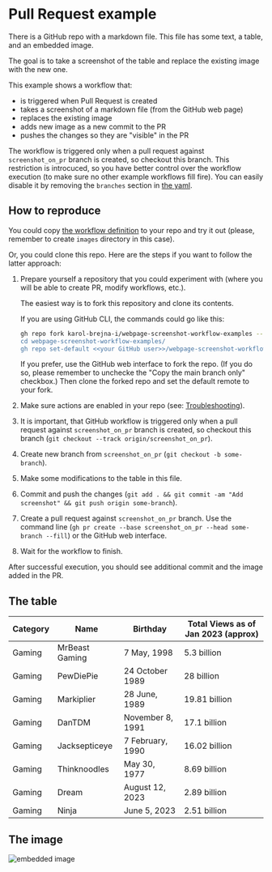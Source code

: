 # Pull Request example

There is a GitHub repo with a markdown file. This file has some text, a table, and an embedded image.

The goal is to take a screenshot of the table and replace the existing image with the new one.

This example shows a workflow that:

- is triggered when Pull Request is created
- takes a screenshot of a markdown file (from the GitHub web page)
- replaces the existing image
- adds new image as a new commit to the PR
- pushes the changes so they are "visible" in the PR

The workflow is triggered only when a pull request against `screenshot_on_pr` branch is created, so checkout this branch.
This restriction is introcuced, so you have better control over the workflow execution (to make sure no other example workflows fill fire).
You can easily disable it by removing the `branches` section in [the yaml](.github/workflows/replace_img_in_PR.yml).

## How to reproduce

You could copy [the workflow definition](.github/workflows/replace_img_in_PR.yml) to your repo and try it out (please, remember to create `images` directory in this case).

Or, you could clone this repo. Here are the steps if you want to follow the latter approach:

1. Prepare yourself a repository that you could experiment with (where you will be able to create PR, modify workflows, etc.).

   The easiest way is to fork this repository and clone its contents.

   If you are using GitHub CLI, the commands could go like this:

   ```bash
   gh repo fork karol-brejna-i/webpage-screenshot-workflow-examples --clone --org <<your GitHub user>> --remote=true
   cd webpage-screenshot-workflow-examples/
   gh repo set-default <<your GitHub user>>/webpage-screenshot-workflow-examples
   ```

   If you prefer, use the GitHub web interface to fork the repo. (If you do so, please remember to unchecke the "Copy the main branch only" checkbox.)
   Then clone the forked repo and set the default remote to your fork.

2. Make sure actions are enabled in your repo (see: [Troubleshooting](troubleshooting.md#example-workflow-doesnt-start)).

3. It is important, that GitHub workflow is triggered only when a pull request against `screenshot_on_pr` branch is created, so checkout this branch (`git checkout --track origin/screenshot_on_pr`).

4. Create new branch from `screenshot_on_pr` (`git checkout -b some-branch`).

5. Make some modifications to the table in this file.

6. Commit and push the changes (`git add . && git commit -am "Add screenshot" && git push origin some-branch`).

7. Create a pull request against `screenshot_on_pr` branch.
   Use the command line (`gh pr create --base screenshot_on_pr --head some-branch --fill`) or the GitHub web interface.

8. Wait for the workflow to finish.

After successful execution, you should see additional commit and the image added in the PR.

## The table

 **Category**               | **Name**             | **Birthday**                   | **Total Views as of Jan 2023 (approx)**
----------------------------|----------------------|--------------------------------|-----------------------------------------
 Gaming                     | MrBeast Gaming       | 7 May, 1998                    | 5.3 billion
 Gaming                     | PewDiePie            | 24 October 1989                | 28 billion
 Gaming                     | Markiplier           | 28 June, 1989                  | 19.81 billion
 Gaming                     | DanTDM               | November 8, 1991               | 17.1 billion
 Gaming                     | Jacksepticeye        | 7 February, 1990               | 16.02 billion
 Gaming                     | Thinknoodles         | May 30, 1977                   | 8.69 billion
 Gaming                     | Dream                | August 12, 2023                | 2.89 billion
 Gaming                     | Ninja                | June 5, 2023                   | 2.51 billion

## The image

![embedded image](./images/embedded_image.png)
